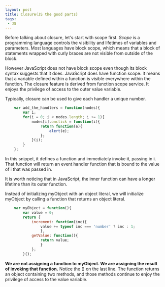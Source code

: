 ```yaml
---
layout: post
title: Closure(JS the good parts)
tags:
 - JS
---
```



 Before talking about closure, let's start with scope first. <em>Scope</em> is
 a programming language controls the visibility and lifetimes of variables and parameters. Most languages have block scope, which means that a block of statements wrapped with curly braces  are not visible from outside of the block. 

 However JavaScript does not have block scope even though its block syntax suggests that it does. JavaScript does have function scope. It means that a variable defined within a function is visible everywhere within the function.
The closure feature is derived from function scope service. It enjoys the privilege of access to the outer value variable.

Typically, closure can be used to give each handler a unique number.

```javascript
    var add_the_handlers = function(nodes){
        var i;
        for(i = 0; i < nodes.length; i += 1){
            nodes[i].onclick = function(i){
                return function(e){
                    alert(e);
                };
            }(i);
        }
    };
```


In this snippet, it defines a  function and immediately invoke it, passing in i. That function will return an event handler function that is bound to the value of i that was passed in.

It is worth noticing that in JavaScript, the inner function can have a longer lifetime than its outer function.

Instead of initializing myObject with an object literal, we will initialize myObject by calling a function that returns an object literal.

```javascript
    var myObject = function(){
        var value = 0;
        return {
            increment: function(inc){
                value += typeof inc === 'number' ? inc : 1;
                },
            getValue: function(){
                return value;
                }
            };
        }();
```

<b>We are not assigning a function to myObject. We are assigning the result of invoking that function.</b> Notice the () on the last line. The function returns an object containing two methods, and those methods continue to enjoy the privilege of access to the value variable.
